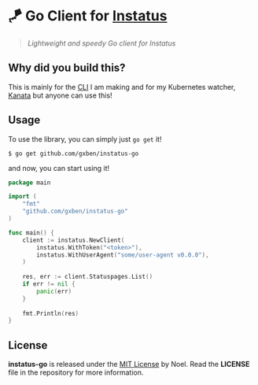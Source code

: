 # 🪁 Go Client for [Instatus](https://instatus.com)
> *Lightweight and speedy Go client for Instatus*

## Why did you build this?
This is mainly for the [CLI](https://github.com/auguwu/instatus-cli) I am making and for my Kubernetes watcher, [Kanata](https://github.com/auguwu/Kanata)
but anyone can use this!

## Usage
To use the library, you can simply just `go get` it!

```shell
$ go get github.com/gxben/instatus-go
```

and now, you can start using it!

```go
package main

import (
	"fmt"
	"github.com/gxben/instatus-go"
)

func main() {
	client := instatus.NewClient(
		instatus.WithToken("<token>"),
		instatus.WithUserAgent("some/user-agent v0.0.0"),
	)
	
	res, err := client.Statuspages.List()
	if err != nil {
		panic(err)
    }
	
	fmt.Println(res)
}
```

## License
**instatus-go** is released under the [MIT License](/LICENSE) by Noel. Read the **LICENSE** file in the repository
for more information.
